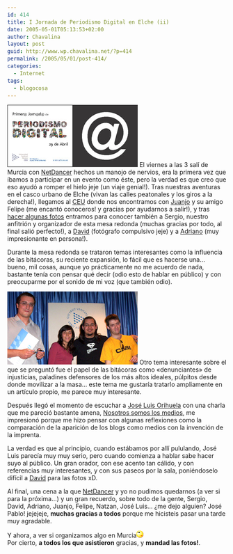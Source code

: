 ```yaml
---
id: 414
title: I Jornada de Periodismo Digital en Elche (ii)
date: 2005-05-01T05:13:53+02:00
author: Chavalina
layout: post
guid: http://www.wp.chavalina.net/?p=414
permalink: /2005/05/01/post-414/
categories:
  - Internet
tags:
  - blogocosa
---
```

<img class="imgizqda" src="/imagenes/fotos/jornadas-elche.jpg" alt="Folleto publicitario de las jornadas" /> El viernes a las 3 sal&iacute; de Murcia con <a href="http://www.netdancerplanet.info/" target="_blank">NetDancer</a> hechos un manojo de nervios, era la primera vez que &iacute;bamos a participar en un evento como &eacute;ste, pero la verdad es que creo que eso ayud&oacute; a romper el hielo jeje (un viaje genial!). Tras nuestras aventuras en el casco urbano de Elche (vivan las calles peatonales y los giros a la derecha!), llegamos al <a href="http://www.uch.ceu.es/" target="_blank">CEU</a> donde nos encontramos con <a href="http://blackshell.usebox.net/" target="_blank">Juanjo</a> y su amigo Felipe (me encant&oacute; conoceros! y gracias por ayudarnos a salir!), y tras <a href="http://www.flickr.com/photos/netdancer/11688138/" target="_blank">hacer algunas fotos</a> entramos para conocer tambi&eacute;n a Sergio, nuestro anfitri&oacute;n y organizador de esta mesa redonda (muchas gracias por todo, al final sali&oacute; perfecto!), a <a href="http://www.caleidos.org/" target="_blank">David</a> (fot&oacute;grafo compulsivo jeje) y a <a href="http://www.diariodeunjabali.com/" target="_blank">Adriano</a> (muy impresionante en persona!).

Durante la mesa redonda se trataron temas interesantes como la influencia de las bit&aacute;coras, su reciente expansi&oacute;n, lo f&aacute;cil que es hacerse una&#8230; bueno, mil cosas, aunque yo pr&aacute;cticamente no me acuerdo de nada, bastante ten&iacute;a con pensar qu&eacute; decir (odio esto de hablar en p&uacute;blico) y con preocuparme por el sonido de mi voz (que tambi&eacute;n odio).

<img class="imgizqda" src="/imagenes/fotos/mesa-redonda-elche.jpg" alt="Adriano, yo misma, David y Jose Pablo" /> Otro tema interesante sobre el que se pregunt&oacute; fue el papel de las bit&aacute;coras como «denunciantes» de injusticias, paladines defensores de los m&aacute;s altos ideales, p&uacute;lpitos desde donde movilizar a la masa&#8230; este tema me gustar&iacute;a tratarlo ampliamente en un art&iacute;culo propio, me parece muy interesante.

Despu&eacute;s lleg&oacute; el momento de escuchar a <a href="http://ecuaderno.com/" target="_blank">Jos&eacute; Luis Orihuela</a> con una charla que me pareci&oacute; bastante amena, <a href="http://www.ecuaderno.com/archives/000661.php" target="_blank">Nosotros somos los medios</a>, me impresion&oacute; porque me hizo pensar con algunas reflexiones como la comparaci&oacute;n de la aparici&oacute;n de los blogs como medios con la invenci&oacute;n de la imprenta.

La verdad es que al principio, cuando est&aacute;bamos por all&iacute; pululando, Jos&eacute; Luis parec&iacute;a muy muy serio, pero cuando comienza a hablar sabe hacer suyo al p&uacute;blico. Un gran orador, con ese acento tan c&aacute;lido, y con referencias muy interesantes, y con sus paseos por la sala, poni&eacute;ndoselo dif&iacute;cil a <a href="http://www.caleidos.org/" target="_blank">David</a> para las fotos xD.

Al final, una cena a la que <a href="http://www.netdancerplanet.info/" target="_blank">NetDancer</a> y yo no pudimos quedarnos (a ver si para la pr&oacute;xima&#8230;) y un gran recuerdo, sobre todo de la gente, Sergio, David, Adriano, Juanjo, Felipe, Natzan, Jos&eacute; Luis&#8230; &iquest;me dejo alguien? Jos&eacute; Pablo! jejejeje, **muchas gracias a todos** porque me hicisteis pasar una tarde muy agradable.

Y ahora, a ver si organizamos algo en Murcia![emo](/imagenes/emoticonos/pensativo.gif)  
Por cierto, **a todos los que asistieron** gracias, y **mandad las fotos!**.